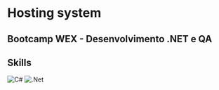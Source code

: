 # Hosting system

## Bootcamp WEX - Desenvolvimento .NET e QA

## Skills
![C#](https://img.shields.io/badge/c%23-%5C2D91.svg?style=for-the-badge&logo=c-sharp&logoColor=white)
![.Net](https://img.shields.io/badge/.NET-5C2D91?style=for-the-badge&logo=.net&logoColor=white)
